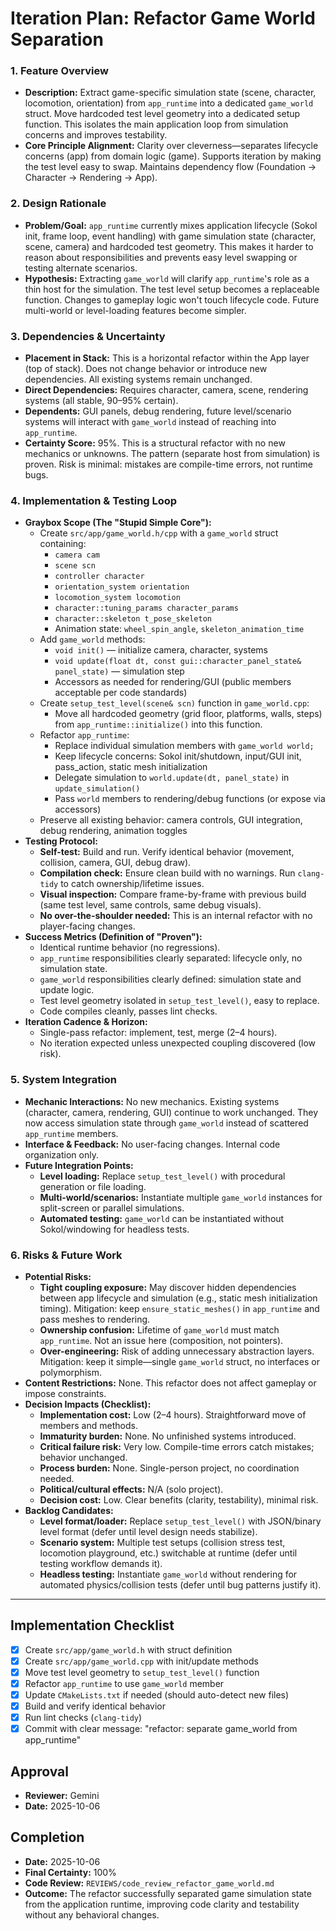 # Iteration Plan: Refactor Game World Separation

### 1. Feature Overview

*   **Description:** Extract game-specific simulation state (scene, character, locomotion, orientation) from `app_runtime` into a dedicated `game_world` struct. Move hardcoded test level geometry into a dedicated setup function. This isolates the main application loop from simulation concerns and improves testability.
*   **Core Principle Alignment:** Clarity over cleverness—separates lifecycle concerns (app) from domain logic (game). Supports iteration by making the test level easy to swap. Maintains dependency flow (Foundation → Character → Rendering → App).

### 2. Design Rationale

*   **Problem/Goal:** `app_runtime` currently mixes application lifecycle (Sokol init, frame loop, event handling) with game simulation state (character, scene, camera) and hardcoded test geometry. This makes it harder to reason about responsibilities and prevents easy level swapping or testing alternate scenarios.
*   **Hypothesis:** Extracting `game_world` will clarify `app_runtime`'s role as a thin host for the simulation. The test level setup becomes a replaceable function. Changes to gameplay logic won't touch lifecycle code. Future multi-world or level-loading features become simpler.

### 3. Dependencies & Uncertainty

*   **Placement in Stack:** This is a horizontal refactor within the App layer (top of stack). Does not change behavior or introduce new dependencies. All existing systems remain unchanged.
*   **Direct Dependencies:** Requires character, camera, scene, rendering systems (all stable, 90–95% certain).
*   **Dependents:** GUI panels, debug rendering, future level/scenario systems will interact with `game_world` instead of reaching into `app_runtime`.
*   **Certainty Score:** 95%. This is a structural refactor with no new mechanics or unknowns. The pattern (separate host from simulation) is proven. Risk is minimal: mistakes are compile-time errors, not runtime bugs.

### 4. Implementation & Testing Loop

*   **Graybox Scope (The "Stupid Simple Core"):**
    *   Create `src/app/game_world.h/cpp` with a `game_world` struct containing:
        *   `camera cam`
        *   `scene scn`
        *   `controller character`
        *   `orientation_system orientation`
        *   `locomotion_system locomotion`
        *   `character::tuning_params character_params`
        *   `character::skeleton t_pose_skeleton`
        *   Animation state: `wheel_spin_angle`, `skeleton_animation_time`
    *   Add `game_world` methods:
        *   `void init()` — initialize camera, character, systems
        *   `void update(float dt, const gui::character_panel_state& panel_state)` — simulation step
        *   Accessors as needed for rendering/GUI (public members acceptable per code standards)
    *   Create `setup_test_level(scene& scn)` function in `game_world.cpp`:
        *   Move all hardcoded geometry (grid floor, platforms, walls, steps) from `app_runtime::initialize()` into this function.
    *   Refactor `app_runtime`:
        *   Replace individual simulation members with `game_world world;`
        *   Keep lifecycle concerns: Sokol init/shutdown, input/GUI init, pass_action, static mesh initialization
        *   Delegate simulation to `world.update(dt, panel_state)` in `update_simulation()`
        *   Pass `world` members to rendering/debug functions (or expose via accessors)
    *   Preserve all existing behavior: camera controls, GUI integration, debug rendering, animation toggles
*   **Testing Protocol:**
    *   **Self-test:** Build and run. Verify identical behavior (movement, collision, camera, GUI, debug draw).
    *   **Compilation check:** Ensure clean build with no warnings. Run `clang-tidy` to catch ownership/lifetime issues.
    *   **Visual inspection:** Compare frame-by-frame with previous build (same test level, same controls, same debug visuals).
    *   **No over-the-shoulder needed:** This is an internal refactor with no player-facing changes.
*   **Success Metrics (Definition of "Proven"):**
    *   Identical runtime behavior (no regressions).
    *   `app_runtime` responsibilities clearly separated: lifecycle only, no simulation state.
    *   `game_world` responsibilities clearly defined: simulation state and update logic.
    *   Test level geometry isolated in `setup_test_level()`, easy to replace.
    *   Code compiles cleanly, passes lint checks.
*   **Iteration Cadence & Horizon:**
    *   Single-pass refactor: implement, test, merge (2–4 hours).
    *   No iteration expected unless unexpected coupling discovered (low risk).

### 5. System Integration

*   **Mechanic Interactions:** No new mechanics. Existing systems (character, camera, rendering, GUI) continue to work unchanged. They now access simulation state through `game_world` instead of scattered `app_runtime` members.
*   **Interface & Feedback:** No user-facing changes. Internal code organization only.
*   **Future Integration Points:**
    *   **Level loading:** Replace `setup_test_level()` with procedural generation or file loading.
    *   **Multi-world/scenarios:** Instantiate multiple `game_world` instances for split-screen or parallel simulations.
    *   **Automated testing:** `game_world` can be instantiated without Sokol/windowing for headless tests.

### 6. Risks & Future Work

*   **Potential Risks:**
    *   **Tight coupling exposure:** May discover hidden dependencies between app lifecycle and simulation (e.g., static mesh initialization timing). Mitigation: keep `ensure_static_meshes()` in `app_runtime` and pass meshes to rendering.
    *   **Ownership confusion:** Lifetime of `game_world` must match `app_runtime`. Not an issue here (composition, not pointers).
    *   **Over-engineering:** Risk of adding unnecessary abstraction layers. Mitigation: keep it simple—single `game_world` struct, no interfaces or polymorphism.
*   **Content Restrictions:** None. This refactor does not affect gameplay or impose constraints.
*   **Decision Impacts (Checklist):**
    *   **Implementation cost:** Low (2–4 hours). Straightforward move of members and methods.
    *   **Immaturity burden:** None. No unfinished systems introduced.
    *   **Critical failure risk:** Very low. Compile-time errors catch mistakes; behavior unchanged.
    *   **Process burden:** None. Single-person project, no coordination needed.
    *   **Political/cultural effects:** N/A (solo project).
    *   **Decision cost:** Low. Clear benefits (clarity, testability), minimal risk.
*   **Backlog Candidates:**
    *   **Level format/loader:** Replace `setup_test_level()` with JSON/binary level format (defer until level design needs stabilize).
    *   **Scenario system:** Multiple test setups (collision stress test, locomotion playground, etc.) switchable at runtime (defer until testing workflow demands it).
    *   **Headless testing:** Instantiate `game_world` without rendering for automated physics/collision tests (defer until bug patterns justify it).

---

## Implementation Checklist

- [x] Create `src/app/game_world.h` with struct definition
- [x] Create `src/app/game_world.cpp` with init/update methods
- [x] Move test level geometry to `setup_test_level()` function
- [x] Refactor `app_runtime` to use `game_world` member
- [x] Update `CMakeLists.txt` if needed (should auto-detect new files)
- [x] Build and verify identical behavior
- [x] Run lint checks (`clang-tidy`)
- [x] Commit with clear message: "refactor: separate game_world from app_runtime"

## Approval

- **Reviewer:** Gemini
- **Date:** 2025-10-06

## Completion

- **Date:** 2025-10-06
- **Final Certainty:** 100%
- **Code Review:** `REVIEWS/code_review_refactor_game_world.md`
- **Outcome:** The refactor successfully separated game simulation state from the application runtime, improving code clarity and testability without any behavioral changes.
